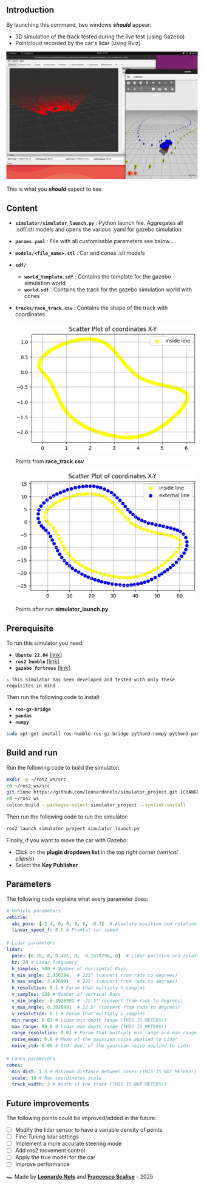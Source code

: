 ## Introduction

By launching this command, two windows ***should*** appear:

- 3D simulation of the track tested during the live test (using Gazebo)
- Pointcloud recorded by the car's lidar (using Rviz)

![This is what you ***should*** expect to see](image.png)

This is what you ***should*** expect to see

## Content

- **`simulator/simulator_launch.py`** : Python launch file. Aggregates all .sdf/.stl models and opens the various .yaml for gazebo simulation
- **`params.yaml`** : File with all customisable parameters see below...
- **`models/<file_name>.stl`** : Car and cones .stl models
- **`sdf/`**
    - **`world_template.sdf`** : Contains the template for the gazebo simulation world
    - **`world.sdf`** :  Contains the track for the gazebo simulation world with cones
- **`tracks/race_track.csv`** : Contains the shape of the track with coordinates
    
    
    ![Points from **race_track.csv**](44d8f51a-e4ee-4a9b-9dd6-1785807aa673.png)
    
    Points from **race_track.csv**
    
    ![Points after run **simulator_launch.py**](2c4549f3-cd99-4d33-b8a9-6182fa2a8a0a.png)
    
    Points after run **simulator_launch.py**
    

## Prerequisite

To run this simulator you need: 

- **`Ubuntu 22.04`** [[link]](https://releases.ubuntu.com/jammy/)
- **`ros2 humble`** [[link]](https://docs.ros.org/en/humble/Installation/Ubuntu-Install-Debs.html)
- **`gazebo fortress`** [[link]](https://gazebosim.org/docs/fortress/install/)

<aside>

    ⚠️ This simulator has been developed and tested with only these requisites in mind

</aside>

Then run the following code to install:

- **`ros-gz-bridge`**
- **`pandas`**
- **`numpy`**

```bash
sudo apt-get install ros-humble-ros-gz-bridge python3-numpy python3-pandas -y
```

## Build and run

Run the following code to build the simulator:

```bash
mkdir -p ~/ros2_ws/src
cd ~/ros2_ws/src
git clone https://github.com/leonardonels/simulator_project.git [CHANGE WITH MMR REPO]
cd ~/ros2_ws
colcon build --packages-select simulator_project --symlink-install
```

Then run the following code to run the simulator:

```bash
ros2 launch simulator_project simulator_launch.py
```

Finally, if you want to move the car with Gazebo:

- Click on the **plugin dropdown list** in the top right corner (*vertical ellipsis*)
- Select the **Key Publisher**

## Parameters

The following code explains what every parameter does:

```yaml
# Vehicle parameters
vehicle:
  abs_pose: [-2.4, 0, 0, 0, 0, -0.7]  # Absolute position and rotation
  linear_speed_f: 0.5 # Frontal car speed

# Lidar parameters
lidar:
  pose: [0.26, 0, 0.475, 0, -0.1570796, 0]  # Lidar position and rotation relative to the car
  hz: 20 # Lidar frequency
  h_samples: 500 # Number of Horizontal Rays
  h_min_angle: 2.356194   # 135° (convert from rads to degrees)
  h_max_angle: 3.926991   # 225° (convert from rads to degrees)
  h_resolution: 0.1 # Param that multiply h_samples
  v_samples: 128 # Number of Vertical Rays
  v_min_angle: -0.3926991 # -22.5° (convert from rads to degrees)
  v_max_angle: 0.3926991  # 22.5° (convert from rads to degrees)
  v_resolution: 0.1 # Param that multiply v_samples
  min_range: 0.01 # Lidar min depth range (THIS IS METERS!)
  max_range: 80.0 # Lidar max depth range (THIS IS METERS!)
  range_resolution: 0.01 # Param that multiply min_range and max_range
  noise_mean: 0.0 # Mean of the gaussian noise applied to Lidar
  noise_std: 0.05 # Std. Dev. of the gaussian noise applied to Lidar

# Cones parameters
cones:
  min_dist: 1.5 # Minimum distance between cones (THIS IS NOT METERS!)
  scale: 10 # Map coordinates scale
  track_width: 3 # Width of the track (THIS IS NOT METERS!)
```

## Future improvements

The following points could be improved/added in the future:

- [ ]  Modify the lidar sensor to have a variable density of points
- [ ]  Fine-Tuning lidar settings
- [ ]  Implement a more accurate steering mode
- [ ]  Add ros2 movement control
- [ ]  Apply the true model for the car
- [ ]  Improve performance
 
🏎️ Made by [**Leonardo Nels**](https://github.com/leonardonels) and [**Francesco Scalise**](https://github.com/frascalise) - 2025

